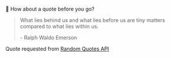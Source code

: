 📣 How about a quote before you go?

> What lies behind us and what lies before us are tiny matters compared to what lies within us.
>
> <p>- Ralph Waldo Emerson</p>

Quote requested from [Random Quotes API](https://github.com/lukePeavey/quotable)
